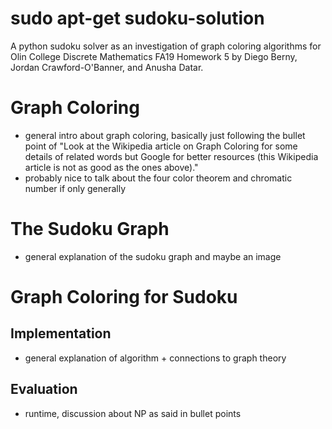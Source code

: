 # sudo apt-get sudoku-solution
A python sudoku solver as an investigation of graph coloring algorithms for Olin College Discrete Mathematics FA19 Homework 5 by Diego Berny, Jordan Crawford-O'Banner, and Anusha Datar.

# Graph Coloring
- general intro about graph coloring, basically just following the bullet point of "Look at the Wikipedia article on Graph Coloring for some details of related words but Google for better resources (this Wikipedia article is not as good as the ones above)."
- probably nice to talk about the four color theorem and chromatic number if only generally

# The Sudoku Graph
- general explanation of the sudoku graph and maybe an image

# Graph Coloring for Sudoku
## Implementation
- general explanation of algorithm + connections to graph theory

## Evaluation
- runtime, discussion about NP as said in bullet points
